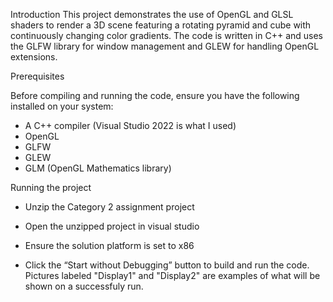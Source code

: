Introduction
This project demonstrates the use of OpenGL and GLSL shaders to render a 3D scene featuring a rotating pyramid and cube with continuously changing color gradients. The code is written in C++ and uses the GLFW library for window management and GLEW for handling OpenGL extensions.

Prerequisites

Before compiling and running the code, ensure you have the following installed on your system:
- A C++ compiler (Visual Studio 2022 is what I used)
- OpenGL
- GLFW
- GLEW
- GLM (OpenGL Mathematics library)

Running the project

-	Unzip the Category 2 assignment project
-	Open the unzipped project in visual studio
-	Ensure the solution platform is set to x86
 
-	Click the “Start without Debugging” button to build and run the code. Pictures labeled "Display1" and "Display2" are examples of what will be shown on a successfuly run.
   
